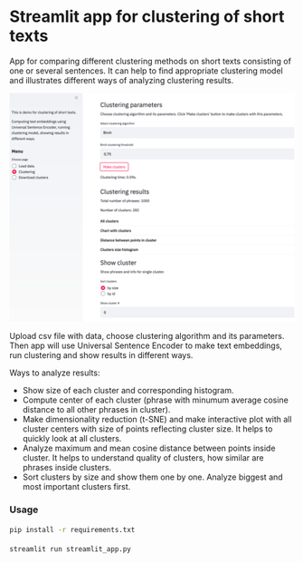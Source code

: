 # Streamlit app for clustering of short texts

App for comparing different clustering methods on short texts consisting of one or several sentences. It can help to find appropriate clustering model and illustrates different ways of analyzing clustering results.

![clustering demo](images/image.png)

Upload csv file with data, choose clustering algorithm and its parameters. Then app will use Universal Sentence Encoder to make text embeddings, run clustering and show results in different ways.

Ways to analyze results:
- Show size of each cluster and corresponding histogram.
- Compute center of each cluster (phrase with minumum average cosine distance to all other phrases in cluster).
- Make dimensionality reduction (t-SNE) and make interactive plot with all cluster centers with size 
of points reflecting cluster size. It helps to quickly look at all clusters.
- Analyze maximum and mean cosine distance between points inside cluster. It helps to understand quality of clusters, how similar are phrases inside clusters.
- Sort clusters by size and show them one by one. Analyze biggest and most important clusters first.



### Usage 

```sh
pip install -r requirements.txt

streamlit run streamlit_app.py
```



